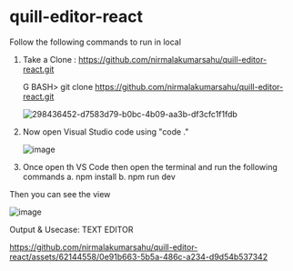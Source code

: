 # quill-editor-react
Follow the following commands to run in local

1. Take a Clone : https://github.com/nirmalakumarsahu/quill-editor-react.git

   G BASH> git clone https://github.com/nirmalakumarsahu/quill-editor-react.git

   ![298436452-d7583d79-b0bc-4b09-aa3b-df3cfc1f1fdb](https://github.com/nirmalakumarsahu/quill-editor-react/assets/62144558/21130c63-43e8-45eb-b3ef-cb08578db256)

2. Now open Visual Studio code using "code ."
   
   ![image](https://github.com/nirmalakumarsahu/quill-editor-react/assets/62144558/edaa1007-ba4e-4170-b221-0ea7d902eb8f)

3. Once open th VS Code then open the terminal and run the following commands
    a. npm install
    b. npm run dev

Then you can see the view

![image](https://github.com/nirmalakumarsahu/quill-editor-react/assets/62144558/f645e387-a1e9-4da8-8b81-6a20ff4a01b4)

Output & Usecase: TEXT EDITOR 

https://github.com/nirmalakumarsahu/quill-editor-react/assets/62144558/0e91b663-5b5a-486c-a234-d9d54b537342


